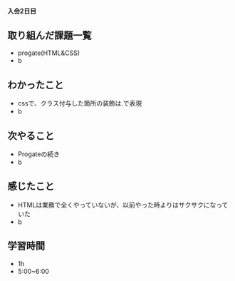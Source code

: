 #### 入会2日目
## 取り組んだ課題一覧
- progate(HTML&CSS)
- b
## わかったこと
- cssで、クラス付与した箇所の装飾は.で表現
- b
## 次やること
- Progateの続き
- b
## 感じたこと
- HTMLは業務で全くやっていないが、以前やった時よりはサクサクになっていた
- b
## 学習時間
- 1h
- 5:00~6:00
